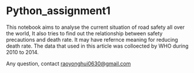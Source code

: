 # Python_assignment1

This notebook aims to analyse the current situation of road safety all over the world, It also tries to find out the relationship between safety precautions and death rate. It may have refernce meaning for reducing death rate. The data that used in this article was colloected by WHO during 2010 to 2014.

Any question, contact raoyonghui0630@gmail.com
